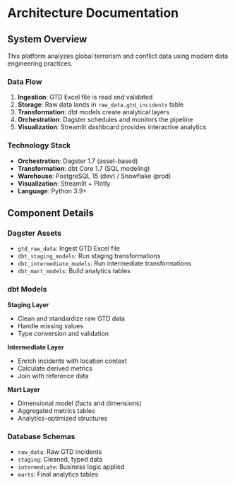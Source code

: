 # Architecture Documentation

## System Overview

This platform analyzes global terrorism and conflict data using modern data engineering practices.

### Data Flow

1. **Ingestion**: GTD Excel file is read and validated
2. **Storage**: Raw data lands in `raw_data.gtd_incidents` table
3. **Transformation**: dbt models create analytical layers
4. **Orchestration**: Dagster schedules and monitors the pipeline
5. **Visualization**: Streamlit dashboard provides interactive analytics

### Technology Stack

- **Orchestration**: Dagster 1.7 (asset-based)
- **Transformation**: dbt Core 1.7 (SQL modeling)
- **Warehouse**: PostgreSQL 15 (dev) / Snowflake (prod)
- **Visualization**: Streamlit + Plotly
- **Language**: Python 3.9+

## Component Details

### Dagster Assets
- `gtd_raw_data`: Ingest GTD Excel file
- `dbt_staging_models`: Run staging transformations
- `dbt_intermediate_models`: Run intermediate transformations
- `dbt_mart_models`: Build analytics tables

### dbt Models

**Staging Layer**
- Clean and standardize raw GTD data
- Handle missing values
- Type conversion and validation

**Intermediate Layer**
- Enrich incidents with location context
- Calculate derived metrics
- Join with reference data

**Mart Layer**
- Dimensional model (facts and dimensions)
- Aggregated metrics tables
- Analytics-optimized structures

### Database Schemas
- `raw_data`: Raw GTD incidents
- `staging`: Cleaned, typed data
- `intermediate`: Business logic applied
- `marts`: Final analytics tables
